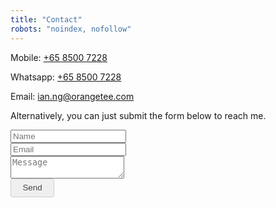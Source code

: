```yaml
---
title: "Contact"
robots: "noindex, nofollow"
---
```


Mobile: [+65 8500 7228](tel:+6585007228)

Whatsapp: [+65 8500 7228](https://wa.me/6585007228)

Email: [ian.ng@orangetee.com](mailto:ian.ng@orangetee.com)

Alternatively, you can just submit the form below to reach me.

<form name="contact" method="POST" data-netlify="true" style="max-width:460px;margin-right:10px;">
    <div class="custom-form">
        <input type="text" name="name" placeholder="Name" required=""> 
    </div>
    <div class="custom-form">
        <input type="email" name="email" placeholder="Email" required="">
    </div>
    <div class="custom-form">
        <textarea name="message" placeholder="Message" required=""></textarea>
    </div>
    <div class="custom-form">
        <button type="submit" style="font-family:sans-serif;width:70px;height:30px;border-radius:3px;border:1px solid #cccccc;color:#444;">Send</button>
    </div>
</form>